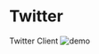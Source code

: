 # Twitter
Twitter Client 
![demo](https://cloud.githubusercontent.com/assets/25040953/24487467/b3f13554-14dd-11e7-978d-f43e5022f5a5.gif)
